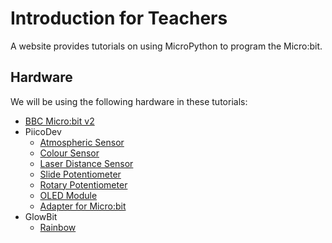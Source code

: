 # Introduction for Teachers

A website provides tutorials on using MicroPython to program the Micro:bit.

## Hardware

We will be using the following hardware in these tutorials:

- [BBC Micro:bit v2](https://microbit.org/)
- PiicoDev
  - [Atmospheric Sensor](https://core-electronics.com.au/piicodev-atmospheric-sensor-bme280.html)
  - [Colour Sensor](https://core-electronics.com.au/piicodev-colour-sensor-veml6040.html)
  - [Laser Distance Sensor](https://core-electronics.com.au/piicodev-laser-distance-sensor-vl53l1x.html)
  - [Slide Potentiometer](https://core-electronics.com.au/piicodev-slide-potentiometer.html)
  - [Rotary Potentiometer](https://core-electronics.com.au/piicodev-potentiometer-rotary.html)
  - [OLED Module](https://core-electronics.com.au/piicodev-oled-display-module-128x64-ssd1306.html)
  - [Adapter for Micro:bit](https://core-electronics.com.au/piicodev-adapter-for-micro-bit.html)
- GlowBit
  - [Rainbow](https://core-electronics.com.au/glowbit-rainbow.html)

